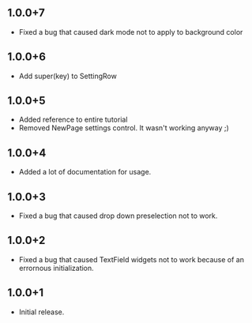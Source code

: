 ## 1.0.0+7
  * Fixed a bug that caused dark mode not to apply to background color

## 1.0.0+6
  * Add super(key) to SettingRow

## 1.0.0+5
  * Added reference to entire tutorial
  * Removed NewPage settings control. It wasn't working anyway ;)

## 1.0.0+4
  * Added a lot of documentation for usage.

## 1.0.0+3
  * Fixed a bug that caused drop down preselection not to work.

## 1.0.0+2
  * Fixed a bug that caused TextField widgets not to work because of an errornous initialization.

## 1.0.0+1
  * Initial release.
